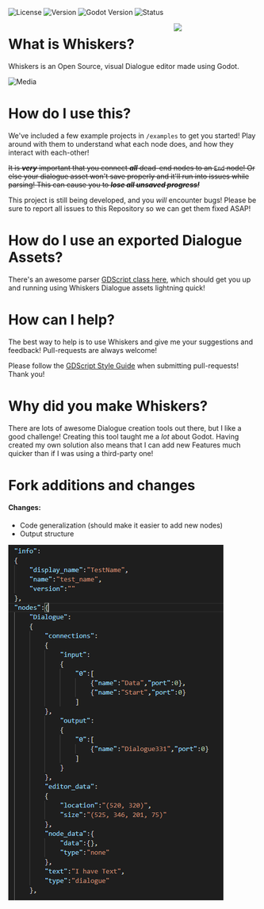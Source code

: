 ![License](https://img.shields.io/badge/license-MIT-blue.svg)
![Version](https://img.shields.io/badge/version-1.1.0-orange.svg)
![Godot Version](https://img.shields.io/badge/godot-3.1-brightgreen.svg)
![Status](https://img.shields.io/badge/status-beta-blue.svg)

<img src="/logo.png"  width="170" align="right"/>

# What is Whiskers?
Whiskers is an Open Source, visual Dialogue editor made using Godot.

![Media](/media.png)

# How do I use this?
We've included a few example projects in `/examples` to get you started! Play around with them to understand what each node does, and how they interact with each-other!

~~It is ***very*** important that you connect ***all*** dead-end nodes to an `End` node! Or else your dialogue asset won't save properly and it'll run into issues while parsing! This can cause you to ***lose all unsaved progress!***~~

This project is still being developed, and you *will* encounter bugs! Please be sure to report all issues to this Repository so we can get them fixed ASAP!

# How do I use an exported Dialogue Assets?
There's an awesome parser [GDScript class here](https://github.com/LittleMouseGames/whiskers-parser), which should get you up and running using Whiskers Dialogue assets lightning quick!

# How can I help?
The best way to help is to use Whiskers and give me your suggestions and feedback! Pull-requests are always welcome!

Please follow the [GDScript Style Guide](https://docs.godotengine.org/en/3.0/getting_started/scripting/gdscript/gdscript_styleguide.html) when submitting pull-requests! Thank you!

# Why did you make Whiskers?
There are lots of awesome Dialogue creation tools out there, but I like a good challenge! Creating this tool taught me a *lot* about Godot. Having created my own solution also means that I can add new Features much quicker than if I was using a third-party one!

# Fork additions and changes
#### Changes:
* Code generalization (should make it easier to add new nodes)
* Output structure

![Media](/output_structure.png)
